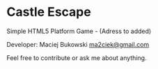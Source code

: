 # Castle Escape
Simple HTML5 Platform Game - (Adress to added)

Developer: Maciej Bukowski <ma2ciek@gmail.com>

Feel free to contribute or ask me about anything.